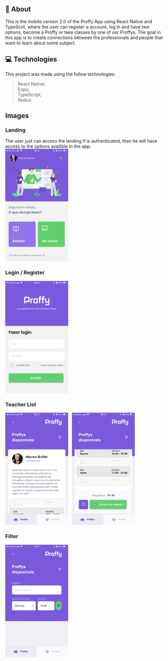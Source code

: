 
## 🚀 About 
This is the mobile version 2.0 of the Proffy App using React Native and TypeScrit, where the user can register a account, log in and have two options, become a Proffy or take classes by one of our Proffys.
The goal in this app is to create connections between the professionals and people that want to learn about some subject.

## 💻 Technologies
This project was made using the follow technologies:
  >React Native; <br /> 
  >Expo; <br />
  >TypeScript; <br />
  >Redux; <br />

## Images

### Landing
The user just can access the landing if is authenticated, then he will have access to the options availible in the app.
<br />
  <img src="https://github.com/GabrielBrotas/Proffy-Mobile-NLW-2/blob/master/images/landing.PNG" width="200px" />

### Login / Register
  <img src="https://github.com/GabrielBrotas/Proffy-Mobile-NLW-2/blob/master/images/login.PNG" width="200px" />

### Teacher List 
<div style={{display: "flex"}}>
  <img src="https://github.com/GabrielBrotas/Proffy-Mobile-NLW-2/blob/master/images/proffy-list.PNG" width="200px" />
  &nbsp
  <img src="https://github.com/GabrielBrotas/Proffy-Mobile-NLW-2/blob/master/images/proffy-list-2.PNG" width="200px" />
</div>
  
  
### Filter
  <img src="https://github.com/GabrielBrotas/Proffy-Mobile-NLW-2/blob/master/images/proffy-filter.PNG" width="200px" />
